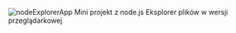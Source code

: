 ![nodeExplorerApp](https://user-images.githubusercontent.com/36272145/117073092-b95fd400-ad31-11eb-96fb-a38c86a1a6f9.jpg)
Mini projekt z node.js
Eksplorer plików w wersji przeglądarkowej
